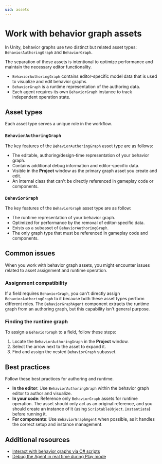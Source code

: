 ```yaml
---
uid: assets
---
```


# Work with behavior graph assets

In Unity, behavior graphs use two distinct but related asset types: `BehaviorAuthoringGraph` and `BehaviorGraph`. 

The separation of these assets is intentional to optimize performance and maintain the necessary editor functionality.

* `BehaviorAuthoringGraph` contains editor-specific model data that is used to visualize and edit behavior graphs.
* `BehaviorGraph` is a runtime representation of the authoring data.
* Each agent requires its own `BehaviorGraph` instance to track independent operation state.

## Asset types

Each asset type serves a unique role in the workflow.

### `BehaviorAuthoringGraph`

The key features of the `BehaviorAuthoringGraph` asset type are as follows:

* The editable, authoring/design-time representation of your behavior graph.
* Contains additional debug information and editor-specific data.
* Visible in the **Project** window as the primary graph asset you create and edit.
* An internal class that can't be directly referenced in gameplay code or components.

### `BehaviorGraph`

The key features of the `BehaviorGraph` asset type are as follow: 

* The runtime representation of your behavior graph.
* Optimized for performance by the removal of editor-specific data.
* Exists as a subasset of `BehaviorAuthoringGraph`.
* The only graph type that must be referenced in gameplay code and components.

## Common issues

When you work with behavior graph assets, you might encounter issues related to asset assignment and runtime operation.

### Assignment compatibility

If a field requires `BehaviorGraph`, you can't directly assign `BehaviorAuthoringGraph` to it because both these asset types perform different roles. The `BehaviorGraphAgent` component extracts the runtime graph from an authoring graph, but this capability isn't general purpose.

### Finding the runtime graph

To assign a `BehaviorGraph` to a field, follow these steps:

1. Locate the `BehaviorAuthoringGraph` in the **Project** window.
1. Select the arrow next to the asset to expand it. 
1. Find and assign the nested `BehaviorGraph` subasset.

## Best practices

Follow these best practices for authoring and runtime.

* **In the editor**: Use `BehaviorAuthoringGraph` within the behavior graph editor to author and visualize.
* **In your code**: Reference only `BehaviorGraph` assets for runtime operation. The asset should only act as an original reference, and you should create an instance of it (using `ScriptableObject.Instantiate`) before running it.
* **For components**: Use `BehaviorGraphAgent` when possible, as it handles the correct setup and instance management.

## Additional resources

* [Interact with behavior graphs via C# scripts](bind-c.md)
* [Debug the Agent in real time during Play mode](debug.md)